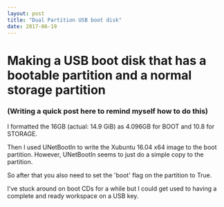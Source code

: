 ```yaml
---
layout: post
title: "Dual Partition USB boot disk"
date: 2017-06-19
---
```


# Making a USB boot disk that has a bootable partition and a normal storage partition
### (Writing a quick post here to remind myself how to do this)

I formatted the 16GB (actual: 14.9 GiB) as 4.096GB for BOOT and 10.8 for STORAGE.

Then I used UNetBootIn to write the Xubuntu 16.04 x64 image to the boot partition.
However, UNetBootIn seems to just do a simple copy to the partition.

So after that you also need to set the 'boot' flag on the partition to True.

I've stuck around on boot CDs for a while but I could get used to having a complete and ready workspace on a USB key.
